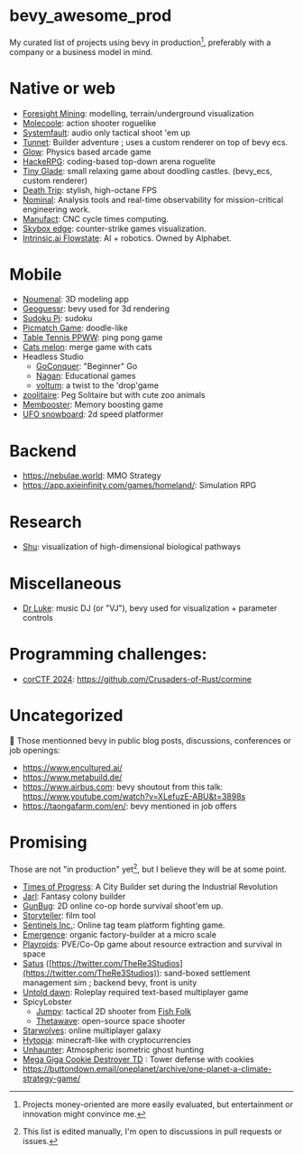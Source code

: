 # bevy_awesome_prod

My curated list of projects using bevy in production[^1], preferably with a company or a business model in mind.

# Native or web

- [Foresight Mining](https://www.foresightmining.com/): modelling, terrain/underground visualization
- [Molecoole](https://store.steampowered.com/app/1792170/Molecoole/): action shooter roguelike
- [Systemfault](https://www.lightsout.games/systemfault): audio only tactical shoot 'em up
- [Tunnet](https://store.steampowered.com/app/2286390/Tunnet/): Builder adventure ; uses a custom renderer on top of bevy ecs.
- [Glow](https://store.steampowered.com/app/2896110/GLOW/): Physics based arcade game
- [HackeRPG](https://store.steampowered.com/app/2671770/HackeRPG/): coding-based top-down arena roguelite
- [Tiny Glade](https://store.steampowered.com/app/2198150/Tiny_Glade/): small relaxing game about doodling castles. (bevy_ecs, custom renderer)
- [Death Trip](https://store.steampowered.com/app/2909010/DEATHTRIP/): stylish, high-octane FPS
- [Nominal](https://nominal.io/): Analysis tools and real-time observability for mission-critical engineering work.
- [Manufact](https://manufact.au/): CNC cycle times computing.
- [Skybox edge](https://skybox.gg/edge/): counter-strike games visualization.
- [Intrinsic.ai Flowstate](https://www.intrinsic.ai/flowstate): AI + robotics. Owned by Alphabet.

# Mobile

- [Noumenal](https://noumenal.app/): 3D modeling app
- [Geoguessr](https://apps.apple.com/app/geoguessr/id1049876497): bevy used for 3d rendering
- [Sudoku Pi](https://apps.apple.com/us/app/sudoku-pi/id6467504425): sudoku
- [Picmatch Game](https://apps.apple.com/us/app/picmatch-game/id6450262296): doodle-like
- [Table Tennis PPWW](https://apps.apple.com/app/id1670037131): ping pong game
- [Cats melon](https://apps.apple.com/fr/app/cats-melon/id6478646325): merge game with cats
- Headless Studio
  - [GoConquer](https://play.google.com/store/apps/details?id=studio.headless.goconquer): "Beginner" Go
  - [Nagan](https://play.google.com/store/apps/details?id=studio.headless.nagan): Educational games
  - [voltum](https://play.google.com/store/apps/details?id=studio.headless.voltum): a twist to the 'drop'game
- [zoolitaire](https://apps.apple.com/app/zoolitaire/id6479218498): Peg Solitaire but with cute zoo animals
- [Membooster](https://apps.apple.com/gb/app/membooster/id6478470117): Memory boosting game
- [UFO snowboard](https://apps.apple.com/us/app/ufo-snowboard/id6474542185): 2d speed platformer
 
# Backend

- https://nebulae.world: MMO Strategy
- https://app.axieinfinity.com/games/homeland/: Simulation RPG

# Research

- [Shu](https://doi.org/10.1093/bioinformatics/btae140): visualization of high-dimensional biological pathways

# Miscellaneous

- [Dr Luke](https://github.com/DrLuke): music DJ (or "VJ"), bevy used for visualization + parameter controls

# Programming challenges:

- [corCTF 2024](https://ctftime.org/event/2282/): https://github.com/Crusaders-of-Rust/cormine

# Uncategorized

:shrug: Those mentionned bevy in public blog posts, discussions, conferences or job openings:
- https://www.encultured.ai/
- https://www.metabuild.de/
- https://www.airbus.com: bevy shoutout from this talk: https://www.youtube.com/watch?v=XLefuzE-ABU&t=3898s
- https://taongafarm.com/en/: bevy mentioned in job offers

# Promising

Those are not "in production" yet[^2], but I believe they will be at some point.

- [Times of Progress](https://store.steampowered.com/app/2628450/Times_of_Progress/): A City Builder set during the Industrial Revolution
- [Jarl](https://www.jarl-game.com/): Fantasy colony builder
- [GunBug](https://gunbug.xyz/): 2D online co-op horde survival shoot'em up.
- [Storyteller](https://storyteller.ai/): film tool
- [Sentinels Inc.](https://store.steampowered.com/app/2302620/Sentinels_Inc): Online tag team platform fighting game.
- [Emergence](https://github.com/leafwing-studios/emergence): organic factory-builder at a micro scale
- [Playroids](https://playroids.com/): PVE/Co-Op game about resource extraction and survival in space
- [Satus](https://www.re3studios.com/) ([https://twitter.com/TheRe3Studios](https://twitter.com/TheRe3Studios)): sand-boxed settlement management sim ; backend bevy, front is unity
- [Untold dawn](https://blog.untold-dawn.com/): Roleplay required text-based multiplayer game
- SpicyLobster
  - [Jumpy](https://fishfolk.org/games/jumpy/): tactical 2D shooter from [Fish Folk](https://fishfolk.org/)
  - [Thetawave](https://metalmancy.itch.io/thetawave): open-source space shooter
- [Starwolves](https://gitlab.starwolves.io/starwolves/space): online multiplayer galaxy
- [Hytopia](https://hytopia.com/): minecraft-like with cryptocurrencies
- [Unhaunter](https://github.com/deavid/unhaunter/): Atmospheric isometric ghost hunting
- [Mega Giga Cookie Destroyer TD](https://store.steampowered.com/app/2283070/Mega_Giga_Cookie_Destroyer_TD/) : Tower defense with cookies
- https://buttondown.email/oneplanet/archive/one-planet-a-climate-strategy-game/


[^1]: Projects money-oriented are more easily evaluated, but entertainment or innovation might convince me.
[^2]: This list is edited manually, I'm open to discussions in pull requests or issues.
